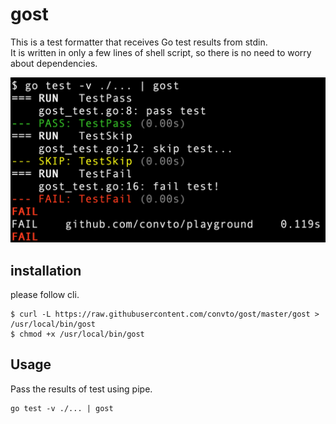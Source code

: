 # gost
This is a test formatter that receives Go test results from stdin.  
It is written in only a few lines of shell script, so there is no need to worry about dependencies.

<img width="600" src=https://raw.githubusercontent.com/convto/gost/images/gost.png />

## installation
please follow cli.
```
$ curl -L https://raw.githubusercontent.com/convto/gost/master/gost > /usr/local/bin/gost
$ chmod +x /usr/local/bin/gost
```

## Usage
Pass the results of test using pipe.
```
go test -v ./... | gost
```
